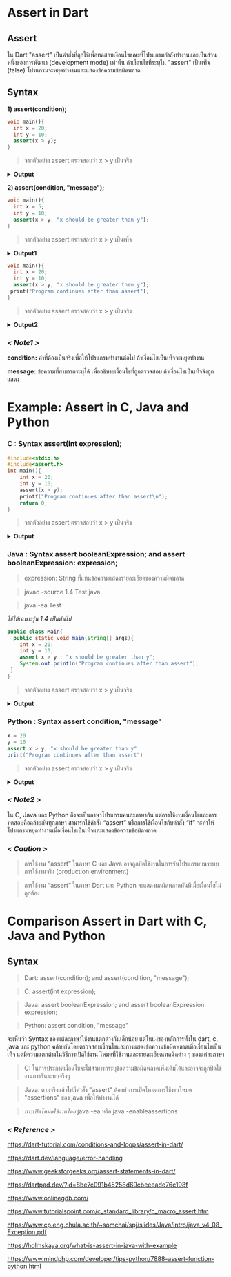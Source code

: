 # Assert in Dart
## Assert
ใน Dart "assert" เป็นคำสั่งที่ถูกใช้เพื่อทดสอบเงื่อนไขขณะที่โปรแกรมกำลังทำงานและเป็นส่วนหนึ่งของการพัฒนา (development mode) เท่านั้น ถ้าเงื่อนไขที่ระบุใน "assert" เป็นเท็จ (false) โปรแกรมจะหยุดทำงานและแสดงข้อความข้อผิดพลาด
## Syntax
  **1) assert(condition);**
  
  ```dart
  void main(){
    int x = 20;
    int y = 10;
    assert(x > y);
  }
```

>จากตัวอย่าง assert ตรวจสอบว่า x > y เป็นจริง

<details>
  <summary><strong>Output</strong></summary>
  <pre><code>Uncaught Error: Assertion failed</code></pre>
</details>

**2) assert(condition, "message");**

```dart
void main(){
  int x = 5;
  int y = 10;
  assert(x > y, "x should be greater than y");
}
```

>จากตัวอย่าง assert ตรวจสอบว่า x > y เป็นเท็จ

<details>
  <summary><strong>Output1</strong></summary>
  <pre><code>Uncaught Error: Assertion failed: "x should be greater then y"</code></pre>
</details>

```dart
void main(){
  int x = 20;
  int y = 10;
  assert(x > y, "x should be greater then y");
 print("Program continues after than assert");
}
```

>จากตัวอย่าง assert ตรวจสอบว่า x > y เป็นจริง

<details>
  <summary><strong>Output2</strong></summary>
  <pre><code>Program continues after than assert</code></pre>
</details>

### *< Note1 >*

**condition:** ค่าที่ต้องเป็นจริงเพื่อให้โปรแกรมทำงานต่อไป ถ้าเงื่อนไขเป็นเท็จจะหยุดทำงาน

**message:** ข้อความที่สามารถระบุได้ เพื่ออธิบายเงื่อนไขที่ถูกตรวจสอบ ถ้าเงื่อนไขเป็นเท็จจึงถูกแสดง

# Example: Assert in C, Java and Python

### C : Syntax assert(int expression);

```c
#include<stdio.h>
#include<assert.h>
int main(){
    int x = 20;
    int y = 10;
    assert(x > y);
    printf("Program continues after than assert\n");
    return 0;
}
```

>จากตัวอย่าง assert ตรวจสอบว่า x > y เป็นจริง

<details>
  <summary><strong>Output</strong></summary>
  <pre><code>Program continues after than assert</code></pre>
</details>

### Java : Syntax assert booleanExpression; and assert booleanExpression: expression;

 >expression: String ที่แทนข้อความแสดงรายละเอียดของความผิดพลาด

 >javac -source 1.4 Test.java

 >java -ea Test

*ใช้ได้เฉพาะรุ่น 1.4 เป็นต้นไป*

```java
public class Main{
  public static void main(String[] args){
    int x = 20;
    int y = 10;
    assert x > y : "x should be greater than y";
    System.out.println("Program continues after than assert");
 }
}
```

>จากตัวอย่าง assert ตรวจสอบว่า x > y เป็นจริง

<details>
  <summary><strong>Output</strong></summary>
  <pre><code>Program continues after than assert</code></pre>
</details>

### Python : Syntax assert condition, "message"

```java
x = 20
y = 10
assert x > y, "x should be greater than y"
print("Program continues after than assert")
```

>จากตัวอย่าง assert ตรวจสอบว่า x > y เป็นจริง

<details>
  <summary><strong>Output</strong></summary>
  <pre><code>Program continues after than assert</code></pre>
</details>

### *< Note2 >*

ใน C, Java และ Python ถึงจะเป็นภาษาโปรแกรมคนละภาษากัน แต่การใช้งานเงื่อนไขและการทดสอบคือคล้ายกันทุกภาษา สามารถใช้คำสั่ง “assert” หรือการใช้เงื่อนไขกับคำสั่ง “if” จะทำให้โปรแกรมหยุดทำงานเมื่อเงื่อนไขเป็นเท็จและแสดงข้อความข้อผิดพลาด

### *< Caution >*

 >การใช้งาน “assert” ในภาษา C และ Java อาจถูกปิดใช้งานในการรันโปรแกรมบนระบบการใช้งานจริง (production environment)

 >การใช้งาน “assert” ในภาษา Dart และ Python จะแสดงผลผิดพลาดทันทีเมื่อเงื่อนไขไม่ถูกต้อง

# Comparison Assert in Dart with C, Java and Python

## Syntax
>Dart: assert(condition); and assert(condition, "message");

>C: assert(int expression);

>Java: assert booleanExpression; and assert booleanExpression: expression;

>Python: assert condition, "message"

จะเห็นว่า Syntax ของแต่ละภาษาใช้งานแตกต่างกันเล็กน้อย แต่ในแง่ของหลักการทั้งใน dart, c, java และ python คล้ายกันโดยตรวจสอบเงื่อนไขและการแสดงข้อความข้อผิดพลาดเมื่อเงื่อนไขเป็นเท็จ แต่มีความแตกต่างในวิธีการเปิดใช้งาน โหมดที่ใช้งานและรายละเอียดเทคนิคต่าง ๆ ของแต่ละภาษา

>C: ในการประกาศเงื่อนไขจะไม่สามารถระบุข้อความข้อผิดพลาดเพิ่มเติมได้และอาจจะถูกปิดใช้งานการรันระบบจริงๆ

>Java: ตามจริงแล้วไม่มีคำสั่ง "assert" ต้องทำการเปิดโหมดการใช้งานโหมด "assertions" ของ java เพื่อให้ทำงานได้

>*การเปิดโหมดใช้งานโดย* java -ea หรือ java -enableassertions

### *< Reference >*
https://dart-tutorial.com/conditions-and-loops/assert-in-dart/

https://dart.dev/language/error-handling

https://www.geeksforgeeks.org/assert-statements-in-dart/

https://dartpad.dev/?id=8be7c091b45258d69cbeeeade76c198f

https://www.onlinegdb.com/

https://www.tutorialspoint.com/c_standard_library/c_macro_assert.htm

https://www.cp.eng.chula.ac.th/~somchai/spj/slides/Java/intro/java_v4_08_Exception.pdf

https://holmskaya.org/what-is-assert-in-java-with-example

https://www.mindphp.com/developer/tips-python/7888-assert-function-python.html

